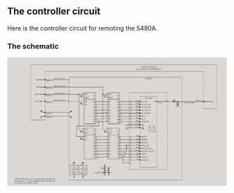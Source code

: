 ## The controller circuit

Here is the controller circuit for remoting the 5480A.

### The schematic

![image](/images/controller-host.png)

